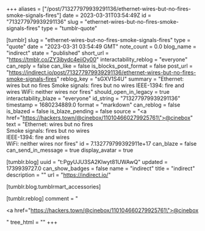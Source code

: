 +++
aliases = ["/post/713277979939291136/ethernet-wires-but-no-fires-smoke-signals-fires"]
date = 2023-03-31T03:54:49Z
id = "713277979939291136"
slug = "ethernet-wires-but-no-fires-smoke-signals-fires"
type = "tumblr-quote"

[tumblr]
slug = "ethernet-wires-but-no-fires-smoke-signals-fires"
type = "quote"
date = "2023-03-31 03:54:49 GMT"
note_count = 0.0
blog_name = "indirect"
state = "published"
short_url = "https://tmblr.co/ZY3jbydc4eiiOy00"
interactability_reblog = "everyone"
can_reply = false
can_like = false
is_blocks_post_format = false
post_url = "https://indirect.io/post/713277979939291136/ethernet-wires-but-no-fires-smoke-signals-fires"
reblog_key = "sGXV1S4U"
summary = "Ethernet: wires but no fires Smoke signals: fires but no wires IEEE-1394: fire and wires WiFi: neither wires nor fires"
should_open_in_legacy = true
interactability_blaze = "everyone"
id_string = "713277979939291136"
timestamp = 1680234889.0
format = "markdown"
can_reblog = false
is_blazed = false
is_blaze_pending = false
source = "<a href=\"https://hackers.town/@cinebox/110104660279925761\">@cinebox</a>"
text = "Ethernet: wires but no fires<br/>Smoke signals: fires but no wires<br/>IEEE-1394: fire and wires<br/>WiFi: neither wires nor fires"
id = 7.132779799392911e+17
can_blaze = false
can_send_in_message = true
display_avatar = true

[tumblr.blog]
uuid = "t:PgyUJU3SA2Klwyt81UWAwQ"
updated = 1739939727.0
can_show_badges = false
name = "indirect"
title = "indirect"
description = ""
url = "https://indirect.io/"

[tumblr.blog.tumblrmart_accessories]

[tumblr.reblog]
comment = "<p><a href=\"https://hackers.town/@cinebox/110104660279925761\">@cinebox</a></p>"
tree_html = ""
+++
